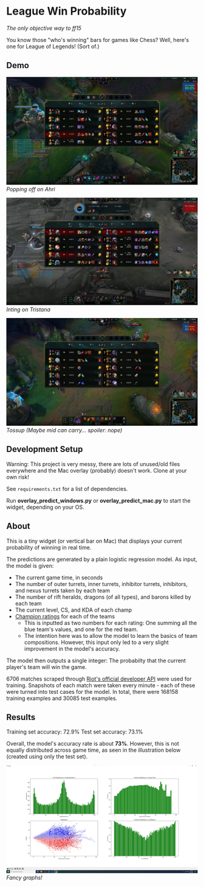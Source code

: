 # League Win Probability

*The only objective way to ff15*

You know those "who's winning" bars for games like Chess? Well, here's one for League of Legends! (Sort of.)

## Demo

![Example Winning](results/examplewinning.jpg)
*Popping off on Ahri*

![Example Losing](results/examplelosing.jpg)
*Inting on Tristana*

![Example Tossup](results/exampletossup.jpg)
*Tossup (Maybe mid can carry... spoiler: nope)*

## Development Setup

Warning: This project is very messy, there are lots of unused/old files everywhere and the Mac overlay (probably) doesn't work. Clone at your own risk!

See `requirements.txt` for a list of dependencies.

Run **overlay_predict_windows.py** or **overlay_predict_mac.py** to start the widget, depending on your OS.

## About

This is a tiny widget (or vertical bar on Mac) that displays your current probability of winning in real time. 

The predictions are generated by a plain logistic regression model. As input, the model is given:
- The current game time, in seconds
- The number of outer turrets, inner turrets, inhibitor turrets, inhibitors, and nexus turrets taken by each team
- The number of rift heralds, dragons (of all types), and barons killed by each team
- The current level, CS, and KDA of each champ
- [Champion ratings](https://leagueoflegends.fandom.com/wiki/List_of_champions/Ratings) for each of the teams
    - This is inputted as two numbers for each rating: One summing all the blue team's values, and one for the red team.
    - The intention here was to allow the model to learn the basics of team compositions. However, this input only led to a very slight improvement in the model's accuracy.

The model then outputs a single integer: The probabilty that the current player's team will win the game.

6706 matches scraped through [Riot's official developer API](https://developer.riotgames.com/) were used for training. Snapshots of each match were taken every minute - each of these were turned into test cases for the model. In total, there were 168158 training examples and 30085 test examples.

## Results

Training set accuracy: 72.9%
Test set accuracy: 73.1%

Overall, the model's accuracy rate is about **73%**. However, this is not equally distributed across game time, as seen in the illustration below (created using only the test set).

![Logictic Regression V4 Results](results/logisticregv4.jpg)
*Fancy graphs!*